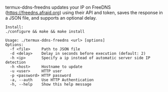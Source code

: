 termux-ddns-freedns updates your IP on FreeDNS (https://freedns.afraid.org) using their API and token, saves the response in a JSON file, and supports an optional delay.

```
Install:
./configure && make && make install
```

````
Usage: ./termux-ddns-freedns <url> [options]
Options:
  -f <file>     Path to JSON file
  -d <delay>    Delay in seconds before execution (default: 2)
  -h <ip>       Specify a ip instead of automatic server side IP detection
  -h <host>     Hostname to update
  -u <user>     HTTP user
  -p <password> HTTP password
  -a, --auth    Use HTTP Authentication
  -h, --help    Show this help message
````
